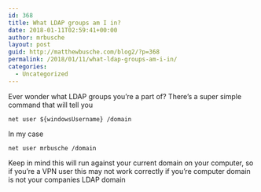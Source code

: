 ```yaml
---
id: 368
title: What LDAP groups am I in?
date: 2018-01-11T02:59:41+00:00
author: mrbusche
layout: post
guid: http://matthewbusche.com/blog2/?p=368
permalink: /2018/01/11/what-ldap-groups-am-i-in/
categories:
  - Uncategorized
---
```

Ever wonder what LDAP groups you&#8217;re a part of? There&#8217;s a super simple command that will tell you

`net user ${windowsUsername} /domain`

In my case

`net user mrbusche /domain`

Keep in mind this will run against your current domain on your computer, so if you&#8217;re a VPN user this may not work correctly if you&#8217;re computer domain is not your companies LDAP domain